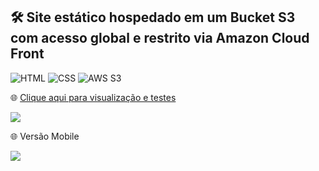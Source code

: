 
## 🛠️ Site estático hospedado em um Bucket S3 com acesso global e restrito via Amazon Cloud Front

![HTML](https://img.shields.io/badge/HTML5-E34F26?style=for-the-badge&logo=html5&logoColor=white&link=https://github.com/diegonery465)
![CSS](https://img.shields.io/badge/CSS3-1572B6?style=for-the-badge&logo=css3&logoColor=white&link=https://github.com/diegonery465)
![AWS S3](https://img.shields.io/badge/AWS_S3-569A31?style=for-the-badge&logo=amazonaws&logoColor=white)

🌐 [Clique aqui para visualização e testes](https://clone-instagram-srmadruga.netlify.app/) <br>

<img src="https://github.com/diegonery465/Projetos-HTML-CSS-JS/blob/main/FlexCSSInstagram/imgReadGit/imagDesk1.JPG"/>

🌐 Versão Mobile

<img src="https://github.com/diegonery465/Projetos-HTML-CSS-JS/blob/main/FlexCSSInstagram/imgReadGit/imagDesk2.JPG"/>
